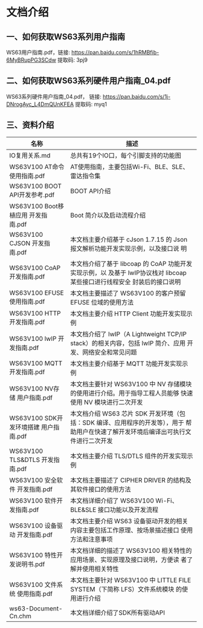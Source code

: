 # 文档介绍

## 一、如何获取WS63系列用户指南

WS63用户指南.pdf，链接: https://pan.baidu.com/s/1hRMBfib-6MyBRupPG3SCdw 提取码: 3pj9

## 二、如何获取WS63系列硬件用户指南_04.pdf

WS63系列硬件用户指南_04.pdf，
链接: https://pan.baidu.com/s/1j-DNrogAyc_L4DmQUnKFEA 提取码: myq1

## 三、资料介绍

| 名称                                   | 描述                                                         |
| -------------------------------------- | ------------------------------------------------------------ |
| IO复用关系.md                          | 总共有19个IO口，每个引脚支持的功能图                         |
| WS63V100  AT命令 使用指南.pdf          | AT使用指南，主要包括Wi-Fi、BLE、SLE、雷达指令集              |
| WS63V100  BOOT API开发参考.pdf         | BOOT  API介绍                                                |
| WS63V100  Boot移植应用 开发指南.pdf    | Boot  简介以及启动流程介绍                                   |
| WS63V100  CJSON 开发指南.pdf           | 本文档主要介绍基于  cJson  1.7.15 的 Json  报文解析功能开发实现示例，以及接口说 明 |
| WS63V100  CoAP 开发指南.pdf            | 本文档介绍了基于  libcoap 的 CoAP 功能开发实现示例，以  及基于 lwIP协议栈对  libcoap 某些接口进行线程安全 封装后的接口说明 |
| WS63V100  EFUSE 使用指南.pdf           | 本文档主要描述了  WS63V100 的客户预留  EFUSE 位域的使用方法  |
| WS63V100  HTTP 开发指南.pdf            | 本文档主要介绍  HTTP Client 功能开发实现示例                 |
| WS63V100  lwIP 开发指南.pdf            | 本文档介绍了  lwIP（A Lightweight TCP/IP stack）的相关内容，包括  lwIP 简介、应用 开发、网络安全和常见问题 |
| WS63V100  MQTT 开发指南.pdf            | 本文档主要介绍基于  MQTT 功能开发实现示例                    |
| WS63V100  NV存储 用户指南.pdf          | 本文档主要针对  WS63V100 中  NV 存储模块的使用进行介绍。用于指导工程人员能够  快速使用 NV 模块进行二次开发 |
| WS63V100  SDK开发环境搭建 用户指南.pdf | 本文档介绍  WS63 芯片  SDK 开发环境（包括：SDK 编译、应用程序的开发等），用于  帮助用户在快速了解开发环境后编译出可执行文件进行二次开发 |
| WS63V100  TLS&DTLS 开发指南.pdf        | 本文档主要介绍  TLS/DTLS 组件的开发实现示例                  |
| WS63V100  安全软件 开发指南.pdf        | 本文档主要描述了  CIPHER DRIVER 的结构及其软件接口的使用方法 |
| WS63V100  软件开发指南.pdf             | 本文档详细介绍了  WS63V100 Wi-Fi、BLE&SLE 接口功能以及开发流程 |
| WS63V100  设备驱动 开发指南.pdf        | 本文档主要介绍  WS63 设备驱动开发的相关内容主要包括工作原理、按场景描述接口  使用方法和注意事项 |
| WS63V100  特性开发说明书.pdf           | 本文档详细的描述了  WS63V100 相关特性的应用场景、实现原理及接口说明，方便读  者了解并使用相关特性 |
| WS63V100  文件系统 使用指南.pdf        | 本文档主要针对  WS63V100 中  LITTLE FILE SYSTEM（下简称 LFS）文件系统模块 的使用进行介绍 |
| ws63-Document-Cn.chm                   | 本文档详细介绍了SDK所有驱动API                               |
